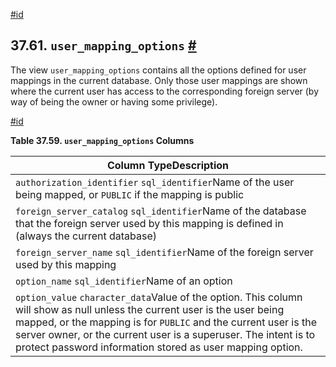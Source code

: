[#id](#INFOSCHEMA-USER-MAPPING-OPTIONS)

## 37.61. `user_mapping_options` [#](#INFOSCHEMA-USER-MAPPING-OPTIONS)

The view `user_mapping_options` contains all the options defined for user mappings in the current database. Only those user mappings are shown where the current user has access to the corresponding foreign server (by way of being the owner or having some privilege).

[#id](#id-1.7.6.65.3)

**Table 37.59. `user_mapping_options` Columns**

| Column TypeDescription                                                                                                                                                                                                                                                                                                        |
| ----------------------------------------------------------------------------------------------------------------------------------------------------------------------------------------------------------------------------------------------------------------------------------------------------------------------------- |
| `authorization_identifier` `sql_identifier`Name of the user being mapped, or `PUBLIC` if the mapping is public                                                                                                                                                                                                                |
| `foreign_server_catalog` `sql_identifier`Name of the database that the foreign server used by this mapping is defined in (always the current database)                                                                                                                                                                        |
| `foreign_server_name` `sql_identifier`Name of the foreign server used by this mapping                                                                                                                                                                                                                                         |
| `option_name` `sql_identifier`Name of an option                                                                                                                                                                                                                                                                               |
| `option_value` `character_data`Value of the option. This column will show as null unless the current user is the user being mapped, or the mapping is for `PUBLIC` and the current user is the server owner, or the current user is a superuser. The intent is to protect password information stored as user mapping option. |